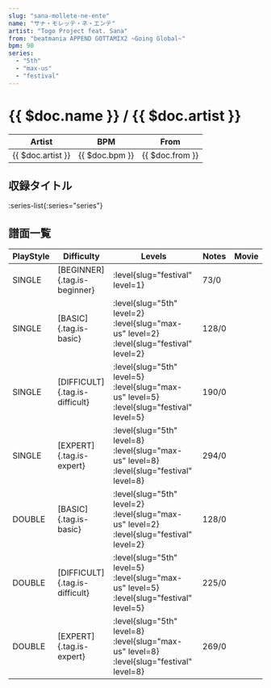 ```yaml
---
slug: "sana-mollete-ne-ente"
name: "サナ・モレッテ・ネ・エンテ"
artist: "Togo Project feat. Sana"
from: "beatmania APPEND GOTTAMIX2 ~Going Global~"
bpm: 90
series:
  - "5th"
  - "max-us"
  - "festival"
---
```


# {{ $doc.name }} / {{ $doc.artist }}

|Artist|BPM|From|
|------|---|----|
|{{ $doc.artist }}|{{ $doc.bpm }}|{{ $doc.from }}|

## 収録タイトル

:series-list{:series="series"}

## 譜面一覧

|PlayStyle|Difficulty|Levels|Notes|Movie|
|---------|----------|------|-----|-----|
|SINGLE|[BEGINNER]{.tag.is-beginner}|<div class="field is-grouped is-grouped-multiline"> :level{slug="festival" level=1}</div>|73/0||
|SINGLE|[BASIC]{.tag.is-basic}|<div class="field is-grouped is-grouped-multiline"> :level{slug="5th" level=2} :level{slug="max-us" level=2} :level{slug="festival" level=2}</div>|128/0||
|SINGLE|[DIFFICULT]{.tag.is-difficult}|<div class="field is-grouped is-grouped-multiline"> :level{slug="5th" level=5} :level{slug="max-us" level=5} :level{slug="festival" level=5}</div>|190/0||
|SINGLE|[EXPERT]{.tag.is-expert}|<div class="field is-grouped is-grouped-multiline"> :level{slug="5th" level=8} :level{slug="max-us" level=8} :level{slug="festival" level=8}</div>|294/0||
|DOUBLE|[BASIC]{.tag.is-basic}|<div class="field is-grouped is-grouped-multiline"> :level{slug="5th" level=2} :level{slug="max-us" level=2} :level{slug="festival" level=2}</div>|128/0||
|DOUBLE|[DIFFICULT]{.tag.is-difficult}|<div class="field is-grouped is-grouped-multiline"> :level{slug="5th" level=5} :level{slug="max-us" level=5} :level{slug="festival" level=5}</div>|225/0||
|DOUBLE|[EXPERT]{.tag.is-expert}|<div class="field is-grouped is-grouped-multiline"> :level{slug="5th" level=8} :level{slug="max-us" level=8} :level{slug="festival" level=8}</div>|269/0||
